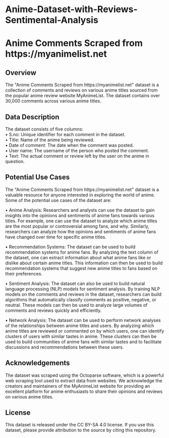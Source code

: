 # Anime-Dataset-with-Reviews-Sentimental-Analysis

<h1>Anime Comments Scraped from https://myanimelist.net</h1>

<h2>Overview</h2>
The "Anime Comments Scraped from https://myanimelist.net" dataset is a collection of comments and reviews on various anime titles sourced from the popular anime review website MyAnimeList. The dataset contains over 30,000 comments across various anime titles.<br>

<h2>Data Description</h2>
The dataset consists of five columns:<br>
• S.no: Unique identifier for each comment in the dataset.<br>
• Title: Name of the anime being reviewed.<br>
• Date of comment: The date when the comment was posted.<br>
• User name: The username of the person who posted the comment.<br>
• Text: The actual comment or review left by the user on the anime in question.<br>

<h2>Potential Use Cases</h2>
The "Anime Comments Scraped from https://myanimelist.net" dataset is a valuable resource for anyone interested in exploring the world of anime. Some of the potential use cases of the dataset are:<br>

• Anime Analysis: Researchers and analysts can use the dataset to gain insights into the opinions and sentiments of anime fans towards various titles. For example, one can use the dataset to analyze which anime titles are the most popular or controversial among fans, and why. Similarly, researchers can analyze how the opinions and sentiments of anime fans have changed over time for specific anime titles.<br>

• Recommendation Systems: The dataset can be used to build recommendation systems for anime fans. By analyzing the text column of the dataset, one can extract information about what anime fans like or dislike about certain anime titles. This information can then be used to build recommendation systems that suggest new anime titles to fans based on their preferences.<br>

• Sentiment Analysis: The dataset can also be used to build natural language processing (NLP) models for sentiment analysis. By training NLP models on the comments and reviews in the dataset, researchers can build algorithms that automatically classify comments as positive, negative, or neutral. These models can then be used to analyze large volumes of comments and reviews quickly and efficiently.<br>

• Network Analysis: The dataset can be used to perform network analyses of the relationships between anime titles and users. By analyzing which anime titles are reviewed or commented on by which users, one can identify clusters of users with similar tastes in anime. These clusters can then be used to build communities of anime fans with similar tastes and to facilitate discussions and recommendations between these users.<br>

<h2>Acknowledgements</h2>
The dataset was scraped using the Octoparse software, which is a powerful web scraping tool used to extract data from websites. We acknowledge the creators and maintainers of the MyAnimeList website for providing an excellent platform for anime enthusiasts to share their opinions and reviews on various anime titles.

<h2>License</h2>
This dataset is released under the CC BY-SA 4.0 license. If you use this dataset, please provide attribution to the source by citing this repository.
